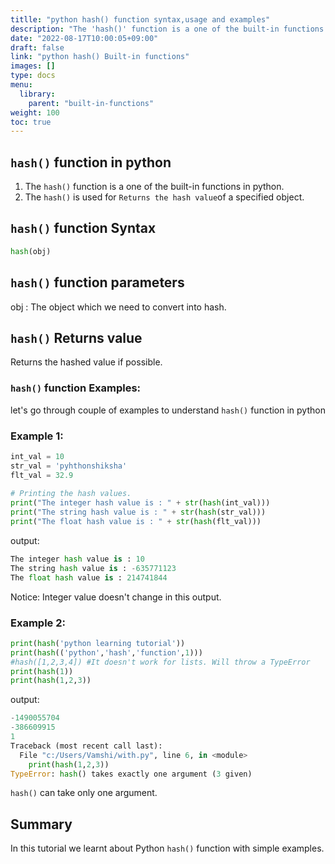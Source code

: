```yaml
---
titlle: "python hash() function syntax,usage and examples"
description: "The 'hash()' function is a one of the built-in functions in python"
date: "2022-08-17T10:00:05+09:00"
draft: false
link: "python hash() Built-in functions"
images: []
type: docs
menu:
  library:
    parent: "built-in-functions"
weight: 100
toc: true
---
```


## `hash()` function in python

1. The `hash()` function is a one of the built-in functions in python.
2. The `hash()` is used for `Returns the hash value`of a specified object.

## `hash()` function Syntax 

```python
hash(obj)
```
## `hash()` function parameters

obj : The object which we need to convert into hash.

## `hash()` Returns value

Returns the hashed value if possible. 

### `hash()` function Examples:

let's go through couple of examples to understand `hash()` function in python

### Example 1:

```python
int_val = 10
str_val = 'pyhthonshiksha'
flt_val = 32.9
 
# Printing the hash values.
print("The integer hash value is : " + str(hash(int_val)))
print("The string hash value is : " + str(hash(str_val)))
print("The float hash value is : " + str(hash(flt_val)))
```
output:

```python
The integer hash value is : 10
The string hash value is : -635771123
The float hash value is : 214741844
```
Notice:
Integer value doesn't change in this output.

### Example 2:

```python
print(hash('python learning tutorial'))
print(hash(('python','hash','function',1)))
#hash([1,2,3,4]) #It doesn't work for lists. Will throw a TypeError
print(hash(1))
print(hash(1,2,3))
```
output:

```python
-1490055704
-386609915
1
Traceback (most recent call last):
  File "c:/Users/Vamshi/with.py", line 6, in <module>
    print(hash(1,2,3))
TypeError: hash() takes exactly one argument (3 given)
```
`hash()` can take only one argument.


## Summary
In this tutorial we learnt about Python `hash()` function with simple examples.